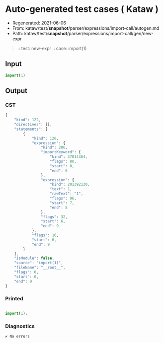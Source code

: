 # Auto-generated test cases ( Kataw )
- Regenerated: 2021-06-06
- From: kataw/test/__snapshot__/parser/expressions/import-call/autogen.md
- Path: kataw/test/__snapshot__/parser/expressions/import-call/gen/new-expr
> :: test: new-expr
> :: case: import(1)
## Input

`````js
import(1)
`````
## Output

### CST

```javascript
{
    "kind": 122,
    "directives": [],
    "statements": [
        {
            "kind": 120,
            "expression": {
                "kind": 206,
                "importKeyword": {
                    "kind": 37814364,
                    "flags": 80,
                    "start": 0,
                    "end": 6
                },
                "expression": {
                    "kind": 201392130,
                    "text": 1,
                    "rawText": "1",
                    "flags": 96,
                    "start": 7,
                    "end": 8
                },
                "flags": 32,
                "start": 6,
                "end": 9
            },
            "flags": 16,
            "start": 6,
            "end": 9
        }
    ],
    "isModule": false,
    "source": "import(1)",
    "fileName": "__root__",
    "flags": 0,
    "start": 0,
    "end": 9
}
```

### Printed

```javascript

import(1);
```

### Diagnostics

```javascript
✔ No errors
```

